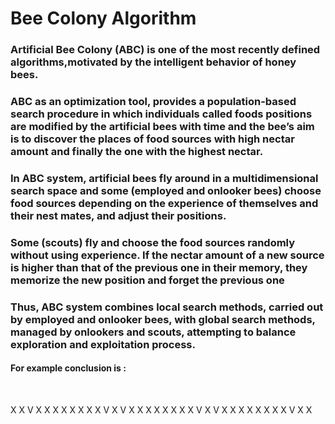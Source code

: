 # Bee Colony Algorithm

### Artificial Bee Colony (ABC) is one of the most recently defined algorithms,motivated by the intelligent behavior of honey bees.
### ABC as an optimization tool, provides a population-based search procedure in which individuals called foods positions are modified by the artificial bees with time and the bee’s aim is to discover the places of food sources with high nectar amount and finally the one with the highest nectar.
### In ABC system, artificial bees fly around in a multidimensional search space and some (employed and onlooker bees) choose food sources depending on the experience of themselves and their nest mates, and adjust their positions.

### Some (scouts) fly and choose the food sources randomly without using experience. If the nectar amount of a new source is higher than that of the previous one in their memory, they memorize the new position and forget the previous one

### Thus, ABC system combines local search methods, carried out by employed and onlooker bees, with global search methods, managed by onlookers and scouts, attempting to balance exploration and exploitation process.

#### For example conclusion is :
<br>

X X V X X X
X X X X X V
X V X X X X
X X X X V X
V X X X X X
X X X V X X
